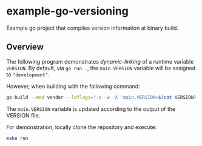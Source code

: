 # example-go-versioning

Example go project that compiles version information at binary build.

## Overview

The following program demonstrates *dynamic-linking* of a runtime variable `VERSION`. By default, via `go run .`,
the `main.VERSION` variable will be assigned to `"development"`.

However, when building with the following command:

```bash
go build --mod vendor --ldflags="-s -w -X 'main.VERSION=$(cat VERSION)'" -o /example-go-versioning
```

The `main.VERSION` variable is updated according to the output of the VERSION file.

For demonstration, locally clone the repository and execute:

```bash
make run
```
